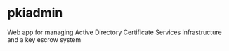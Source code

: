 # pkiadmin
Web app for managing Active Directory Certificate Services infrastructure and a key escrow system
